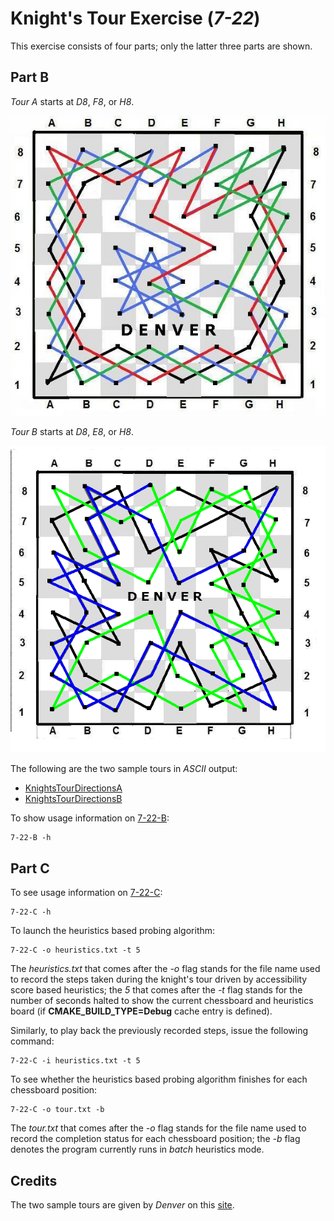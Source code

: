 # Knight's Tour Exercise (*7-22*)
This exercise consists of four parts; only the latter three parts are shown.

## Part B
*Tour A* starts at *D8*, *F8*, or *H8*.

![KnightsTourDirectionsA](./KnightsTourDirectionsA.jpg)

*Tour B* starts at *D8*, *E8*, or *H8*.

![KnightsTourDirectionsB](./KnightsTourDirectionsB.jpg)

The following are the two sample tours in *ASCII* output:

* [KnightsTourDirectionsA](./KnightsTourDirectionsA.txt)
* [KnightsTourDirectionsB](./KnightsTourDirectionsB.txt)

To show usage information on [7-22-B](./7-22-B.cpp):
```
7-22-B -h
```

## Part C
To see usage information on [7-22-C](./7-22-C/7-22-C.cpp):
```
7-22-C -h
```

To launch the heuristics based probing algorithm:
```
7-22-C -o heuristics.txt -t 5
```
The *heuristics.txt* that comes after the *-o* flag stands for the file name
used to record the steps taken during the knight's tour driven by
accessibility score based heuristics; the *5* that comes after the *-t* flag
stands for the number of seconds halted to show the current chessboard
and heuristics board (if **CMAKE_BUILD_TYPE=Debug** cache entry is defined).

Similarly, to play back the previously recorded steps, issue the following
command:
```
7-22-C -i heuristics.txt -t 5
```

To see whether the heuristics based probing algorithm finishes for each chessboard
position:
```
7-22-C -o tour.txt -b
```
The *tour.txt* that comes after the *-o* flag stands for the file name used to record
the completion status for each chessboard position; the *-b* flag denotes the
program currently runs in *batch* heuristics mode.

## Credits
The two sample tours are given by *Denver* on this [site][KNT].

[KNT]: https://www.chess.com/chessopedia/view/knights-tour
